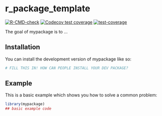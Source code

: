 
# r_package_template

<!-- badges: start -->
[![R-CMD-check](https://github.com/Matt-A-Bennett/r_package_template/actions/workflows/R-CMD-check.yaml/badge.svg)](https://github.com/Matt-A-Bennett/r_package_template/actions/workflows/R-CMD-check.yaml)
[![Codecov test coverage](https://codecov.io/gh/Matt-A-Bennett/r_package_template/branch/main/graph/badge.svg)](https://app.codecov.io/gh/Matt-A-Bennett/r_package_template?branch=main)
[![test-coverage](https://github.com/Matt-A-Bennett/r_package_template/actions/workflows/test-coverage.yaml/badge.svg)](https://github.com/Matt-A-Bennett/r_package_template/actions/workflows/test-coverage.yaml)
<!-- badges: end -->

The goal of mypackage is to ...

## Installation

You can install the development version of mypackage like so:

``` r
# FILL THIS IN! HOW CAN PEOPLE INSTALL YOUR DEV PACKAGE?
```

## Example

This is a basic example which shows you how to solve a common problem:

``` r
library(mypackage)
## basic example code
```

